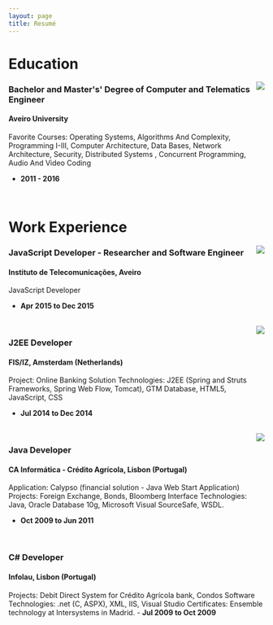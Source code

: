 ```yaml
---
layout: page
title: Resumé
---
```


# Education

<div style="float: right;">
<img style="float: right;" src="../public/resume/ua.jpg">
</div>

### Bachelor and Master's' Degree of Computer and Telematics Engineer
#### Aveiro University
<h7>Favorite Courses: Operating Systems, Algorithms And Complexity, Programming I-III, Computer Architecture, Data Bases, Network Architecture, Security, Distributed Systems , Concurrent Programming, Audio And Video Coding
- **2011 - 2016**</h7>

<br>

# Work Experience

<div style="float: right;">
<img style="float: right;" src="../public/resume/it.jpg">
</div>

### JavaScript Developer - Researcher and Software Engineer
#### Instituto de Telecomunicações, Aveiro
<h7>JavaScript Developer
- **Apr 2015 to Dec 2015**</h7>

<br>

<div style="float: right;">
<img style="float: right;" src="../public/resume/fis.png">
</div>

### J2EE Developer
#### FIS/IZ, Amsterdam (Netherlands)
<h7>Project: Online Banking Solution Technologies: J2EE (Spring and Struts Frameworks, Spring Web Flow, Tomcat), GTM Database, HTML5, JavaScript, CSS
- **Jul 2014 to Dec 2014**</h7>

<br>

<div style="float: right;">
<img style="float: right;" src="../public/resume/ca.jpg">
</div>

### Java Developer
#### CA Informática - Crédito Agrícola, Lisbon (Portugal)
<h7>Application: Calypso (financial solution - Java Web Start Application) Projects: Foreign Exchange, Bonds, Bloomberg Interface Technologies: Java, Oracle Database 10g, Microsoft Visual SourceSafe, WSDL.
- **Oct 2009 to Jun 2011**</h7>

<br>

### C# Developer
#### Infolau, Lisbon (Portugal)
<h7>Projects: Debit Direct System for Crédito Agrícola bank, Condos Software Technologies: .net (C, ASPX), XML, IIS, Visual Studio Certificates: Ensemble technology at Intersystems in Madrid. - 
**Jul 2009 to Oct 2009**</h7>


